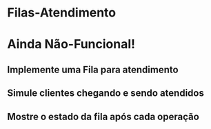 # Filas-Atendimento
# Ainda Não-Funcional!
## Implemente uma Fila para atendimento
## Simule clientes chegando e sendo atendidos
## Mostre o estado da fila após cada operação